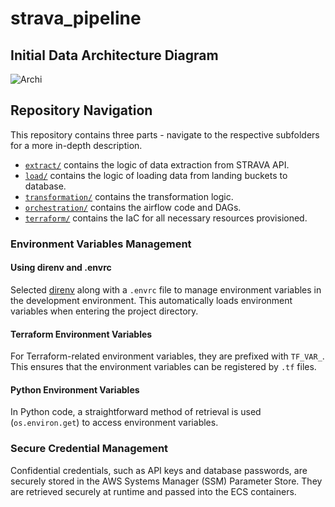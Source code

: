 # strava_pipeline

## Initial Data Architecture Diagram
![Archi](https://github.com/haojunsng/simple_pipeline/blob/main/pipeline/assets/archi.png)

## Repository Navigation
This repository contains three parts - navigate to the respective subfolders for a more in-depth description.
- [`extract/`](https://github.com/haojunsng/strava_pipeline/tree/main/pipeline/pipeline/extract#readme) contains the logic of data extraction from STRAVA API.
- [`load/`](https://github.com/haojunsng/strava_pipeline/tree/main/pipeline/pipeline/load#readme) contains the logic of loading data from landing buckets to database.
- [`transformation/`](https://github.com/haojunsng/strava_pipeline/tree/main/pipeline/pipeline/transformation#readme) contains the transformation logic.
- [`orchestration/`](https://github.com/haojunsng/strava_pipeline/tree/main/pipeline/pipeline/orchestration#readme) contains the airflow code and DAGs.
- [`terraform/`](https://github.com/haojunsng/strava_pipeline/tree/main/pipeline/pipeline/terraform#readme) contains the IaC for all necessary resources provisioned.


### Environment Variables Management

#### Using direnv and .envrc

Selected [direnv](https://direnv.net/) along with a `.envrc` file to manage environment variables in the development environment. This automatically loads environment variables when entering the project directory.

#### Terraform Environment Variables

For Terraform-related environment variables, they are prefixed with `TF_VAR_`. This ensures that the environment variables can be registered by `.tf` files.

#### Python Environment Variables

In Python code, a straightforward method of retrieval is used (`os.environ.get`) to access environment variables.

### Secure Credential Management

Confidential credentials, such as API keys and database passwords, are securely stored in the AWS Systems Manager (SSM) Parameter Store. They are retrieved securely at runtime and passed into the ECS containers.
